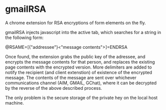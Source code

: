 gmailRSA
========

A chrome extension for RSA encryptions of form elements on the fly.



gmailRSA injects javascript into the active tab, which searches for a string in the following form:

@RSAME=[{"addressee"}<"message contents">]=ENDRSA

Once found, the extension grabs the public key of the adressee, and encrypts the message contents for that person,
and replaces the existing page contents with the encrypted version. More delimiters are added to notify the recipient
(and client extenstion) of existence of the encrypted message.
The contents of the message are sent over whichever communications channel (AIM, GMAIL, GChat),
where it can be decrypted by the reverse of the above described process.

The only problem is the secure storage of the private hey on the local host machine. 




